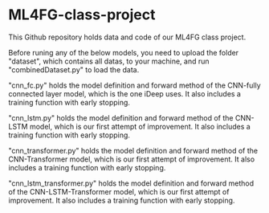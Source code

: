 # ML4FG-class-project

This Github repository holds data and code of our ML4FG class project. 

Before runing any of the below models, you need to upload the folder "dataset", which contains all datas, to your machine, and run "combinedDataset.py" to load the data.

"cnn_fc.py" holds the model definition and forward method of the CNN-fully connected layer model, which is the one iDeep uses. It also includes a training function with early stopping.

"cnn_lstm.py" holds the model definition and forward method of the CNN-LSTM model, which is our first attempt of improvement. It also includes a training function with early stopping.
  
"cnn_transformer.py" holds the model definition and forward method of the CNN-Transformer model, which is our first attempt of improvement. It also includes a training function with early stopping.

"cnn_lstm_transformer.py" holds the model definition and forward method of the CNN-LSTM-Transformer model, which is our first attempt of improvement. It also includes a training function with early stopping.
